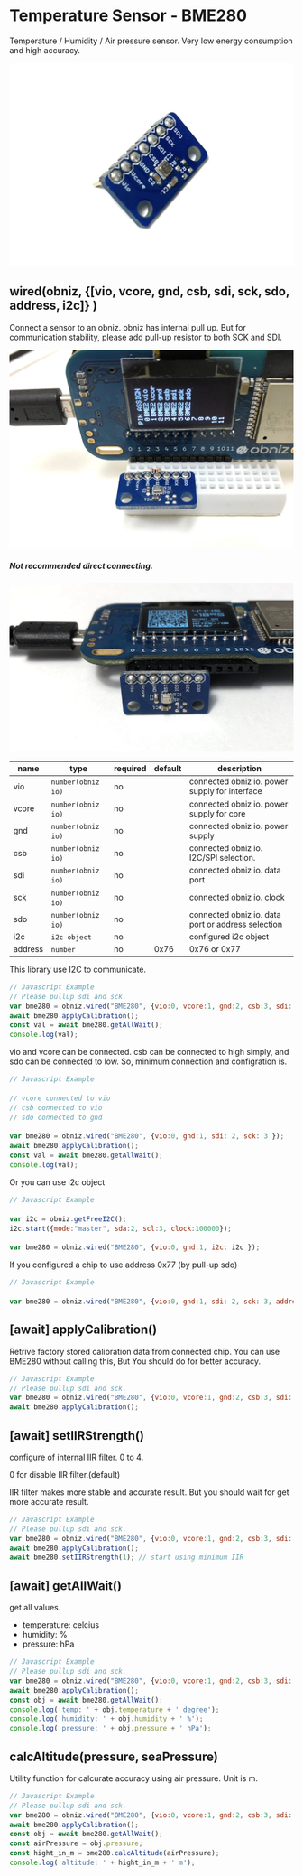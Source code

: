 # Temperature Sensor - BME280
Temperature / Humidity / Air pressure sensor.
Very low energy consumption and high accuracy.

![](./image.jpg)

## wired(obniz,  {[vio, vcore, gnd, csb, sdi, sck, sdo, address, i2c]} )

Connect a sensor to an obniz.
obniz has internal pull up. But for communication stability, please add pull-up resistor to both SCK and SDI.

![](./image2.jpg)

##### Not recommended direct connecting.

![](./image3.jpg)

name | type | required | default | description
--- | --- | --- | --- | ---
vio | `number(obniz io)` | no | &nbsp; | connected obniz io. power supply for interface
vcore | `number(obniz io)` | no | &nbsp; | connected obniz io. power supply for core
gnd | `number(obniz io)` | no | &nbsp; | connected obniz io. power supply
csb | `number(obniz io)` | no | &nbsp; | connected obniz io. I2C/SPI selection.
sdi | `number(obniz io)` | no | &nbsp; | connected obniz io. data port
sck | `number(obniz io)` | no | &nbsp; | connected obniz io. clock
sdo | `number(obniz io)` | no | &nbsp; | connected obniz io. data port or address selection
i2c | `i2c object` | no | &nbsp; | configured i2c object
address | `number` | no | 0x76  | 0x76 or 0x77

This library use I2C to communicate.

```javascript
// Javascript Example
// Please pullup sdi and sck.
var bme280 = obniz.wired("BME280", {vio:0, vcore:1, gnd:2, csb:3, sdi: 4, sck: 5, sdo:6 });
await bme280.applyCalibration();
const val = await bme280.getAllWait();
console.log(val);
```

vio and vcore can be connected.
csb can be connected to high simply, and sdo can be connected to low.
So, minimum connection and configration is.


```javascript
// Javascript Example

// vcore connected to vio
// csb connected to vio
// sdo connected to gnd

var bme280 = obniz.wired("BME280", {vio:0, gnd:1, sdi: 2, sck: 3 });
await bme280.applyCalibration();
const val = await bme280.getAllWait();
console.log(val);
```

Or you can use i2c object

```javascript
// Javascript Example

var i2c = obniz.getFreeI2C();
i2c.start({mode:"master", sda:2, scl:3, clock:100000}); 

var bme280 = obniz.wired("BME280", {vio:0, gnd:1, i2c: i2c });
```

If you configured a chip to use address 0x77 (by pull-up sdo)

```javascript
// Javascript Example

var bme280 = obniz.wired("BME280", {vio:0, gnd:1, sdi: 2, sck: 3, address: 0x77});
```

## [await] applyCalibration()

Retrive factory stored calibration data from connected chip.
You can use BME280 without calling this, But You should do for better accuracy.

```javascript
// Javascript Example
// Please pullup sdi and sck.
var bme280 = obniz.wired("BME280", {vio:0, vcore:1, gnd:2, csb:3, sdi: 4, sck: 5, sdo:6 });
await bme280.applyCalibration();
```

## [await] setIIRStrength()

configure of internal IIR filter. 0 to 4.

0 for disable IIR filter.(default)

IIR filter makes more stable and accurate result.
But you should wait for get more accurate result.


```javascript
// Javascript Example
// Please pullup sdi and sck.
var bme280 = obniz.wired("BME280", {vio:0, vcore:1, gnd:2, csb:3, sdi: 4, sck: 5, sdo:6 });
await bme280.applyCalibration();
await bme280.setIIRStrength(1); // start using minimum IIR 
```

## [await] getAllWait()

get all values.

- temperature: celcius
- humidity: %
- pressure: hPa

```javascript
// Javascript Example
// Please pullup sdi and sck.
var bme280 = obniz.wired("BME280", {vio:0, vcore:1, gnd:2, csb:3, sdi: 4, sck: 5, sdo:6 });
await bme280.applyCalibration();
const obj = await bme280.getAllWait();
console.log('temp: ' + obj.temperature + ' degree');
console.log('humidity: ' + obj.humidity + ' %');
console.log('pressure: ' + obj.pressure + ' hPa');
```

## calcAltitude(pressure, seaPressure)

Utility function for calcurate accuracy using air pressure.
Unit is m.

```javascript
// Javascript Example
// Please pullup sdi and sck.
var bme280 = obniz.wired("BME280", {vio:0, vcore:1, gnd:2, csb:3, sdi: 4, sck: 5, sdo:6 });
await bme280.applyCalibration();
const obj = await bme280.getAllWait();
const airPressure = obj.pressure;
const hight_in_m = bme280.calcAltitude(airPressure);
console.log('altitude: ' + hight_in_m + ' m');
```